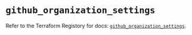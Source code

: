 # `github_organization_settings`

Refer to the Terraform Registory for docs: [`github_organization_settings`](https://registry.terraform.io/providers/integrations/github/5.41.0/docs/resources/organization_settings).
